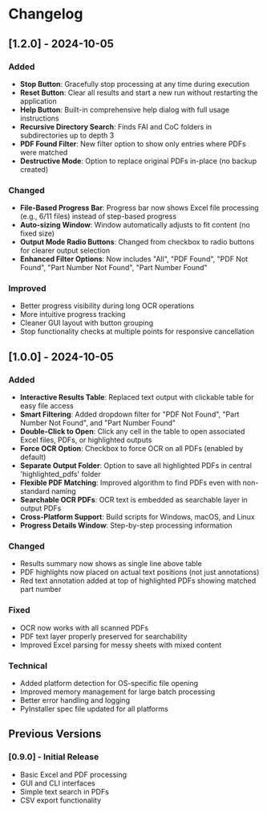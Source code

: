 # Changelog

## [1.2.0] - 2024-10-05

### Added
- **Stop Button**: Gracefully stop processing at any time during execution
- **Reset Button**: Clear all results and start a new run without restarting the application
- **Help Button**: Built-in comprehensive help dialog with full usage instructions
- **Recursive Directory Search**: Finds FAI and CoC folders in subdirectories up to depth 3
- **PDF Found Filter**: New filter option to show only entries where PDFs were matched
- **Destructive Mode**: Option to replace original PDFs in-place (no backup created)

### Changed
- **File-Based Progress Bar**: Progress bar now shows Excel file processing (e.g., 6/11 files) instead of step-based progress
- **Auto-sizing Window**: Window automatically adjusts to fit content (no fixed size)
- **Output Mode Radio Buttons**: Changed from checkbox to radio buttons for clearer output selection
- **Enhanced Filter Options**: Now includes "All", "PDF Found", "PDF Not Found", "Part Number Not Found", "Part Number Found"

### Improved
- Better progress visibility during long OCR operations
- More intuitive progress tracking
- Cleaner GUI layout with button grouping
- Stop functionality checks at multiple points for responsive cancellation

## [1.0.0] - 2024-10-05

### Added
- **Interactive Results Table**: Replaced text output with clickable table for easy file access
- **Smart Filtering**: Added dropdown filter for "PDF Not Found", "Part Number Not Found", and "Part Number Found"  
- **Double-Click to Open**: Click any cell in the table to open associated Excel files, PDFs, or highlighted outputs
- **Force OCR Option**: Checkbox to force OCR on all PDFs (enabled by default)
- **Separate Output Folder**: Option to save all highlighted PDFs in central 'highlighted_pdfs' folder
- **Flexible PDF Matching**: Improved algorithm to find PDFs even with non-standard naming
- **Searchable OCR PDFs**: OCR text is embedded as searchable layer in output PDFs
- **Cross-Platform Support**: Build scripts for Windows, macOS, and Linux
- **Progress Details Window**: Step-by-step processing information

### Changed
- Results summary now shows as single line above table
- PDF highlights now placed on actual text positions (not just annotations)
- Red text annotation added at top of highlighted PDFs showing matched part number

### Fixed
- OCR now works with all scanned PDFs
- PDF text layer properly preserved for searchability
- Improved Excel parsing for messy sheets with mixed content

### Technical
- Added platform detection for OS-specific file opening
- Improved memory management for large batch processing
- Better error handling and logging
- PyInstaller spec file updated for all platforms

## Previous Versions

### [0.9.0] - Initial Release
- Basic Excel and PDF processing
- GUI and CLI interfaces  
- Simple text search in PDFs
- CSV export functionality
